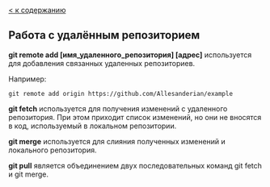 [< к содержанию](./readme.md)

## Работа с удалённым репозиторием

**git remote add [имя_удаленного_репозитория] [адрес]** используется для добавления связанных удаленных репозиториев.

Например:

``` bash-
git remote add origin https://github.com/Allesanderian/example
```

**git fetch** используется для получения изменений с удаленного репозитория. При этом приходит список изменений, но они не вносятся в код, используемый в локальном репозитории.

**git merge** используется для слияния полученных изменений и локального репозитория.

**git pull** является объединением двух последовательных команд git fetch и git merge.
